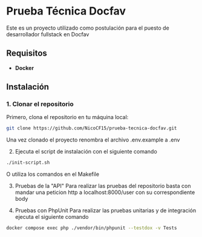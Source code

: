 # Prueba Técnica Docfav

Este es un proyecto utilizado como postulación para el puesto de desarrollador fullstack en Docfav

## Requisitos

- **Docker**

## Instalación

### 1. Clonar el repositorio

Primero, clona el repositorio en tu máquina local:

```bash
git clone https://github.com/NicoCF15/prueba-tecnica-docfav.git
```
Una vez clonado el proyecto renombra el archivo .env.example a .env

2. Ejecuta el script de instalación con el siguiente comando

```bash
./init-script.sh
```

O utiliza los comandos en el Makefile

3. Pruebas de la "API"
Para realizar las pruebas del repositorio basta con mandar una peticion http a localhost:8000/user con su correspondiente body


4. Pruebas con PhpUnit
Para realizar las pruebas unitarias y de integración ejecuta el siguiente comando

```bash
docker compose exec php ./vendor/bin/phpunit --testdox -v Tests
```
